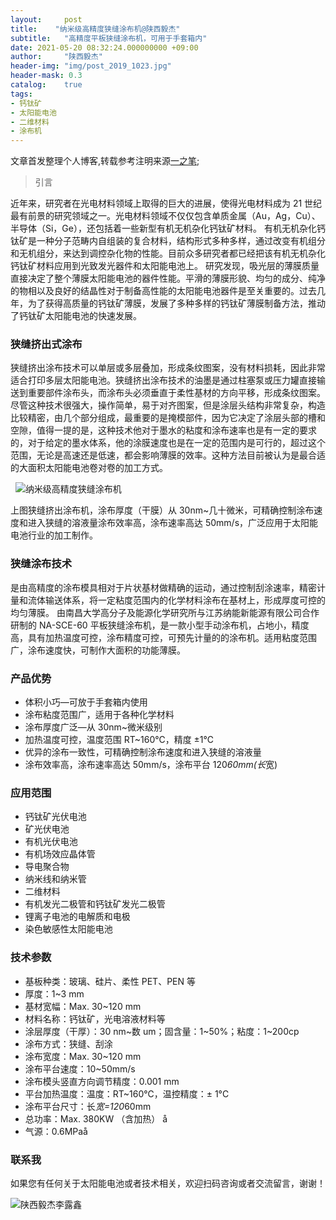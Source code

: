 ```yaml
---
layout:     post
title:    "纳米级高精度狭缝涂布机@陕西毅杰"
subtitle:   "高精度平板狭缝涂布机，可用于手套箱内"
date: 2021-05-20 08:32:24.000000000 +09:00
author:     "陕西毅杰"
header-img: "img/post_2019_1023.jpg"
header-mask: 0.3
catalog:    true
tags:
- 钙钛矿
- 太阳能电池
- 二维材料
- 涂布机
---
```


文章首发整理个人博客,转载参考注明来源[一之笔](https://yizibi.github.io/);

> 引言

近年来，研究者在光电材料领域上取得的巨大的进展，使得光电材料成为 21 世纪最有前景的研究领域之一。光电材料领域不仅仅包含单质金属（Au，Ag，Cu）、半导体（Si，Ge），还包括着一些新型有机无机杂化钙钛矿材料。
有机无机杂化钙钛矿是一种分子范畴内自组装的复合材料，结构形式多种多样，通过改变有机组分和无机组分，来达到调控杂化物的性能。目前众多研究者都已经把该有机无机杂化钙钛矿材料应用到光致发光器件和太阳能电池上。
研究发现，吸光层的薄膜质量直接决定了整个薄膜太阳能电池的器件性能。平滑的薄膜形貌、均匀的成分、纯净的物相以及良好的结晶性对于制备高性能的太阳能电池器件是至关重要的。过去几年，为了获得高质量的钙钛矿薄膜，发展了多种多样的钙钛矿薄膜制备方法，推动了钙钛矿太阳能电池的快速发展。

### 狭缝挤出式涂布

狭缝挤出涂布技术可以单层或多层叠加，形成条纹图案，没有材料损耗，因此非常适合打印多层太阳能电池。狭缝挤出涂布技术的油墨是通过柱塞泵或压力罐直接输送到重要部件涂布头，而涂布头必须垂直于柔性基材的方向平移，形成条纹图案。尽管这种技术很强大，操作简单，易于对齐图案，但是涂层头结构非常复杂，构造比较精密，由几个部分组成，最重要的是掩模部件，因为它决定了涂层头部的槽和空隙，值得一提的是，这种技术他对于墨水的粘度和涂布速率也是有一定的要求的，对于给定的墨水体系，他的涂膜速度也是在一定的范围内是可行的，超过这个范围，无论是高速还是低速，都会影响薄膜的效率。这种方法目前被认为是最合适的大面积太阳能电池卷对卷的加工方式。

​  ![纳米级高精度狭缝涂布机](http://yizhibi.6chemical.com/1625825109.png)

上图狭缝挤出涂布机，涂布厚度（干膜）从 30nm~几十微米，可精确控制涂布速度和进入狭缝的溶液量涂布效率高，涂布速率高达 50mm/s，广泛应用于太阳能电池行业的加工制作。

### 狭缝涂布技术

是由高精度的涂布模具相对于片状基材做精确的运动，通过控制刮涂速率，精密计量和流体输送体系，将一定粘度范围内的化学材料涂布在基材上，形成厚度可控的均匀薄膜。
由南昌大学高分子及能源化学研究所与江苏纳能新能源有限公司合作研制的 NA-SCE-60 平板狭缝涂布机，是一款小型手动涂布机，占地小，精度高，具有加热温度可控，涂布精度可控，可预先计量的的涂布机。适用粘度范围广，涂布速度快，可制作大面积的功能薄膜。

### 产品优势

- 体积小巧—可放于手套箱内使用
- 涂布粘度范围广，适用于各种化学材料
- 涂布厚度广泛—从 30nm~微米级别
- 加热温度可控，温度范围 RT~160℃，精度 ±1℃
- 优异的涂布一致性，可精确控制涂布速度和进入狭缝的溶液量
- 涂布效率高，涂布速率高达 50mm/s，涂布平台 120*60mm(长*宽)

### 应用范围

- 钙钛矿光伏电池
- 矿光伏电池
- 有机光伏电池
- 有机场效应晶体管
- 导电聚合物
- 纳米线和纳米管
- 二维材料
- 有机发光二极管和钙钛矿发光二极管
- 锂离子电池的电解质和电极
- 染色敏感性太阳能电池

### 技术参数

- 基板种类：玻璃、硅片、柔性 PET、PEN 等
- 厚度：1~3 mm
- 基材宽幅：Max. 30~120 mm
- 材料名称：钙钛矿，光电溶液材料等
- 涂层厚度（干厚）：30 nm~数 um；固含量：1~50%；粘度：1~200cp
- 涂布方式：狭缝、刮涂
- 涂布宽度：Max. 30~120 mm
- 涂布平台速度：10~50mm/s
- 涂布模头竖直方向调节精度：0.001 mm
- 平台加热温度：温度：RT~160℃，温控精度：± 1°C
- 涂布平台尺寸：长*宽=120*60mm
- 总功率：Max. 380KW （含加热） å
- 气源：0.6MPaå

### 联系我

如果您有任何关于太阳能电池或者技术相关，欢迎扫码咨询或者交流留言，谢谢！

![陕西毅杰李露鑫](http://yizhibi.6chemical.com/1625825171.png?imageMogr2/thumbnail/!70p)
